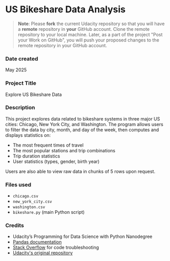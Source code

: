 # US Bikeshare Data Analysis

> **Note**: Please **fork** the current Udacity repository so that you will have a **remote** repository in **your** GitHub account. Clone the remote repository to your local machine. Later, as a part of the project "Post your Work on GitHub", you will push your proposed changes to the remote repository in your GitHub account.

### Date created
May 2025

### Project Title
Explore US Bikeshare Data

### Description
This project explores data related to bikeshare systems in three major US cities: Chicago, New York City, and Washington. The program allows users to filter the data by city, month, and day of the week, then computes and displays statistics on:

- The most frequent times of travel  
- The most popular stations and trip combinations  
- Trip duration statistics  
- User statistics (types, gender, birth year)

Users are also able to view raw data in chunks of 5 rows upon request.

### Files used
- `chicago.csv`  
- `new_york_city.csv`  
- `washington.csv`  
- `bikeshare.py` (main Python script)

### Credits
- Udacity’s Programming for Data Science with Python Nanodegree  
- [Pandas documentation](https://pandas.pydata.org/docs/)  
- [Stack Overflow](https://stackoverflow.com/) for code troubleshooting  
- [Udacity's original repository](https://github.com/udacity/pdsnd_github)

